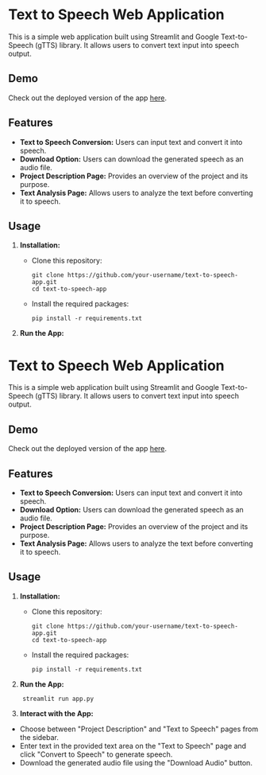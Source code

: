 # Text to Speech Web Application

This is a simple web application built using Streamlit and Google Text-to-Speech (gTTS) library. It allows users to convert text input into speech output.

## Demo

Check out the deployed version of the app [here](https://tetspe.streamlit.app/).

## Features

- **Text to Speech Conversion:** Users can input text and convert it into speech.
- **Download Option:** Users can download the generated speech as an audio file.
- **Project Description Page:** Provides an overview of the project and its purpose.
- **Text Analysis Page:** Allows users to analyze the text before converting it to speech.

## Usage

1. **Installation:**
   - Clone this repository:
     ```
     git clone https://github.com/your-username/text-to-speech-app.git
     cd text-to-speech-app
     ```
   - Install the required packages:
     ```
     pip install -r requirements.txt
     ```

2. **Run the App:**
# Text to Speech Web Application

This is a simple web application built using Streamlit and Google Text-to-Speech (gTTS) library. It allows users to convert text input into speech output.

## Demo

Check out the deployed version of the app [here](https://tetspe.streamlit.app/).

## Features

- **Text to Speech Conversion:** Users can input text and convert it into speech.
- **Download Option:** Users can download the generated speech as an audio file.
- **Project Description Page:** Provides an overview of the project and its purpose.
- **Text Analysis Page:** Allows users to analyze the text before converting it to speech.

## Usage

1. **Installation:**
   - Clone this repository:
     ```
     git clone https://github.com/your-username/text-to-speech-app.git
     cd text-to-speech-app
     ```
   - Install the required packages:
     ```
     pip install -r requirements.txt
     ```

2. **Run the App:**
```
    streamlit run app.py
```

3. **Interact with the App:**
- Choose between "Project Description" and "Text to Speech" pages from the sidebar.
- Enter text in the provided text area on the "Text to Speech" page and click "Convert to Speech" to generate speech.
- Download the generated audio file using the "Download Audio" button.



